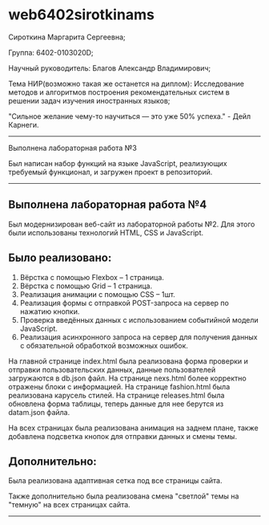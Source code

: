 # web6402sirotkinams

Сироткина Маргарита Сергеевна;

Группа: 6402-0103020D;

Научный руководитель: Благов Александр Владимирович;

Тема НИР(возможно такая же останется на диплом): Исследование методов и алгоритмов построения рекомендательных систем в решении задач изучения иностранных языков;


"Сильное желание чему-то научиться — это уже 50% успеха." - Дейл Карнеги.

-----------------------------------------------

Выполнена лабораторная работа №3

Был написан набор функций на языке JavaScript, реализующих требуемый функционал, и загружен проект в репозиторий.

-----------------------------------------------

Выполнена лабораторная работа №4
---
Был модернизирован веб-сайт из лабораторной работы №2. Для этого были использованы технологий HTML, CSS и JavaScript.

Было реализовано:
---

1. Вёрстка с помощью Flexbox – 1 страница.
2. Вёрстка с помощью Grid – 1 страница.
3. Реализация анимации с помощью CSS – 1шт.
4. Реализация формы с отправкой POST-запроса на сервер по нажатию кнопки.
5. Проверка введённых данных с использованием событийной модели JavaScript.
6. Реализация асинхронного запроса на сервер для получения данных с обязательной обработкой возможных ошибок.

На главной странице index.html была реализована форма проверки и отправки пользовательских данных, данные пользователей загружаются в db.json файл.
На странице nexs.html более корректно отражены блоки с информацией.
На странице fashion.html была реализована карусель стилей.
На странице releases.html была обновлена форма таблицы, теперь данные для нее берутся из datam.json файла.

На всех страницах была реализована анимация на заднем плане, также добавлена подсветка кнопок для отправки данных и смены темы.

Дополнительно:
---
Была реализована адаптивная сетка под все страницы сайта.

Также дополнительно была реализована смена "светлой" темы на "темную" на всех страницах сайта.

-----------------------------------------------
